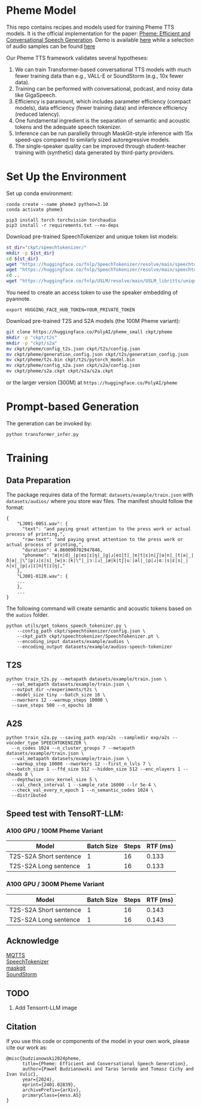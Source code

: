# Pheme Model
This repo contains recipes and models used for training Pheme TTS models. It is the official implementation for the paper: [Pheme: Efficient and Conversational Speech Generation](https://arxiv.org/pdf/2401.02839.pdf). Demo is available [here](https://huggingface.co/spaces/PolyAI/pheme) while a selection of audio samples can be found [here](https://polyai-ldn.github.io/pheme/)

Our Pheme TTS framework validates several hypotheses:
1. We can train Transformer-based conversational TTS models with much fewer training data than e.g., VALL-E or SoundStorm (e.g., 10x fewer data).
2. Training can be performed with conversational, podcast, and noisy data like GigaSpeech.
3. Efficiency is paramount, which includes parameter efficiency (compact models), data efficiency (fewer training data) and inference efficiency (reduced latency).
4. One fundamental ingredient is the separation of semantic and acoustic tokens and the adequate speech tokenizer.
5. Inference can be run parallelly through MaskGit-style inference with 15x speed-ups compared to similarly sized autoregressive models.
6. The single-speaker quality can be improved through student-teacher training with (synthetic) data generated by third-party providers.


# Set Up the Environment
Set up conda environment:
``` 
conda create --name pheme3 python=3.10
conda activate pheme3

pip3 install torch torchvision torchaudio
pip3 install -r requirements.txt --no-deps
```

Download pre-trained SpeechTokenizer and unique token list models:
``` bash
st_dir="ckpt/speechtokenizer/"
mkdir -p ${st_dir}
cd ${st_dir}
wget "https://huggingface.co/fnlp/SpeechTokenizer/resolve/main/speechtokenizer_hubert_avg/SpeechTokenizer.pt"
wget "https://huggingface.co/fnlp/SpeechTokenizer/resolve/main/speechtokenizer_hubert_avg/config.json" 
cd ..
wget "https://huggingface.co/fnlp/USLM/resolve/main/USLM_libritts/unique_text_tokens.k2symbols" 
```

You need to create an access token to use the speaker embedding of pyannote.
```
export HUGGING_FACE_HUB_TOKEN=YOUR_PRIVATE_TOKEN
```

Download pre-trained T2S and S2A models (the 100M Pheme variant):
``` bash
git clone https://huggingface.co/PolyAI/pheme_small ckpt/pheme
mkdir -p "ckpt/t2s"
mkdir -p "ckpt/s2a"
mv ckpt/pheme/config_t2s.json ckpt/t2s/config.json
mv ckpt/pheme/generation_config.json ckpt/t2s/generation_config.json
mv ckpt/pheme/t2s.bin ckpt/t2s/pytorch_model.bin
mv ckpt/pheme/config_s2a.json ckpt/s2a/config.json
mv ckpt/pheme/s2a.ckpt ckpt/s2a/s2a.ckpt
```
or the larger version (300M) at `https://huggingface.co/PolyAI/pheme`

# Prompt-based Generation
The generation can be invoked by:
```
python transformer_infer.py
```
# Training

## Data Preparation
The package requires data of the format: `datasets/example/train.json` with `datasets/audios/` where you store wav files.
The manifest should follow the format:
```
{
    "LJ001-0051.wav": {
      "text": "and paying great attention to the press work or actual process of printing,",
      "raw-text": "and paying great attention to the press work or actual process of printing,",
      "duration": 4.860090702947846,
      "phoneme": "æ|n|d|_|p|eɪ|ɪ|ŋ|_|ɡ|ɹ|eɪ|t|_|ɐ|t|ɛ|n|ʃ|ə|n|_|t|ə|_|ð|ə|_|\"|p|ɹ|ɛ|s|_|w|ɜː|k|\"|_|ɔː|ɹ|_|æ|k|tʃ|uː|əl|_|p|ɹ|ɑː|s|ɛ|s|_|ʌ|v|_|p|ɹ|ɪ|n|t|ɪ|ŋ|,"
    },
    "LJ001-0120.wav": {
    ...
    },
    ...
}

```
The following command will create semantic and acoustic tokens based on the `audios` folder.
```
python utils/get_tokens_speech_tokenizer.py \
    --config_path ckpt/speechtokenizer/config.json \
    --ckpt_path ckpt/speechtokenizer/SpeechTokenizer.pt \
    --encoding_input datasets/example/audios \
    --encoding_output datasets/example/audios-speech-tokenizer
```
## T2S
```
python train_t2s.py --metapath datasets/example/train.json \
  --val_metapath datasets/example/train.json \
  --output_dir ~/experiments/t2s \
  --model_size tiny --batch_size 16 \
  --nworkers 12 --warmup_steps 10000 \
  --save_steps 500 --n_epochs 10
```
## A2S
```
python train_s2a.py --saving_path exp/a2s --sampledir exp/a2s --vocoder_type SPEECHTOKENIZER \
  --n_codes 1024 --n_cluster_groups 7 --metapath datasets/example/train.json \
  --val_metapath datasets/example/train.json \
  --warmup_step 10000 --nworkers 12 --first_n_lvls 7 \
  --batch_size 1 --ffd_size 512 --hidden_size 512 --enc_nlayers 1 --nheads 8 \
  --depthwise_conv_kernel_size 5 \
  --val_check_interval 1 --sample_rate 16000 --lr 5e-4 \
  --check_val_every_n_epoch 1 --n_semantic_codes 1024 \
  --distributed
```

## Speed test with TensoRT-LLM:
### A100 GPU / 100M Pheme Variant
| Model                        | Batch Size |  Steps | RTF (ms) |
| --------------------------- | --------- | ----------- | ----------- |
| T2S-S2A Short sentence       | 1         | 16 |                 0.133 |
| T2S-S2A Long sentence        | 1      |  16       |                 0.133 |

### A100 GPU / 300M Pheme Variant
| Model                        | Batch Size |  Steps | RTF (ms) |
| --------------------------- | --------- | ----------- | ----------- |
| T2S-S2A Short sentence      | 1         | 16      |                 0.143 |
| T2S-S2A Long sentence       | 1           |  16       |                 0.143 |


## Acknowledge
[MQTTS](https://github.com/b04901014/MQTTS)\
[SpeechTokenizer](https://github.com/ZhangXInFD/soundstorm-speechtokenizer)\
[maskgit](https://github.com/google-research/maskgit)\
[SoundStorm](https://github.com/lifeiteng/SoundStorm)

## TODO
1. Add Tensorrt-LLM image

## Citation
If you use this code or components of the model in your own work, please cite our work as:
```Tex
@misc{budzianowski2024pheme,
      title={Pheme: Efficient and Conversational Speech Generation}, 
      author={Paweł Budzianowski and Taras Sereda and Tomasz Cichy and Ivan Vulić},
      year={2024},
      eprint={2401.02839},
      archivePrefix={arXiv},
      primaryClass={eess.AS}
}
```
